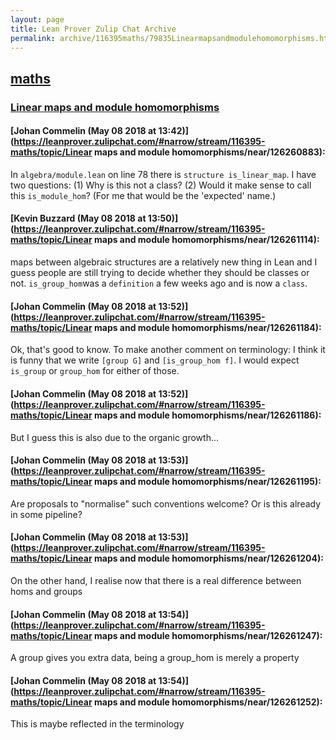 ```yaml
---
layout: page
title: Lean Prover Zulip Chat Archive 
permalink: archive/116395maths/79835Linearmapsandmodulehomomorphisms.html
---
```


## [maths](index.html)
### [Linear maps and module homomorphisms](79835Linearmapsandmodulehomomorphisms.html)

#### [Johan Commelin (May 08 2018 at 13:42)](https://leanprover.zulipchat.com/#narrow/stream/116395-maths/topic/Linear maps and module homomorphisms/near/126260883):
In `algebra/module.lean` on line 78 there is `structure is_linear_map`. I have two questions:
(1) Why is this not a class?
(2) Would it make sense to call this `is_module_hom`? (For me that would be the 'expected' name.)

#### [Kevin Buzzard (May 08 2018 at 13:50)](https://leanprover.zulipchat.com/#narrow/stream/116395-maths/topic/Linear maps and module homomorphisms/near/126261114):
maps between algebraic structures are a relatively new thing in Lean and I guess people are still trying to decide whether they should be classes or not. `is_group_hom`was a `definition` a few weeks ago and is now a `class`.

#### [Johan Commelin (May 08 2018 at 13:52)](https://leanprover.zulipchat.com/#narrow/stream/116395-maths/topic/Linear maps and module homomorphisms/near/126261184):
Ok, that's good to know. To make another comment on terminology: I think it is funny that we write `[group G]` and `[is_group_hom f]`. I would expect `is_group` or `group_hom` for either of those.

#### [Johan Commelin (May 08 2018 at 13:52)](https://leanprover.zulipchat.com/#narrow/stream/116395-maths/topic/Linear maps and module homomorphisms/near/126261186):
But I guess this is also due to the organic growth...

#### [Johan Commelin (May 08 2018 at 13:53)](https://leanprover.zulipchat.com/#narrow/stream/116395-maths/topic/Linear maps and module homomorphisms/near/126261195):
Are proposals to "normalise" such conventions welcome? Or is this already in some pipeline?

#### [Johan Commelin (May 08 2018 at 13:53)](https://leanprover.zulipchat.com/#narrow/stream/116395-maths/topic/Linear maps and module homomorphisms/near/126261204):
On the other hand, I realise now that there is a real difference between homs and groups

#### [Johan Commelin (May 08 2018 at 13:54)](https://leanprover.zulipchat.com/#narrow/stream/116395-maths/topic/Linear maps and module homomorphisms/near/126261247):
A group gives you extra data, being a group_hom is merely a property

#### [Johan Commelin (May 08 2018 at 13:54)](https://leanprover.zulipchat.com/#narrow/stream/116395-maths/topic/Linear maps and module homomorphisms/near/126261252):
This is maybe reflected in the terminology

